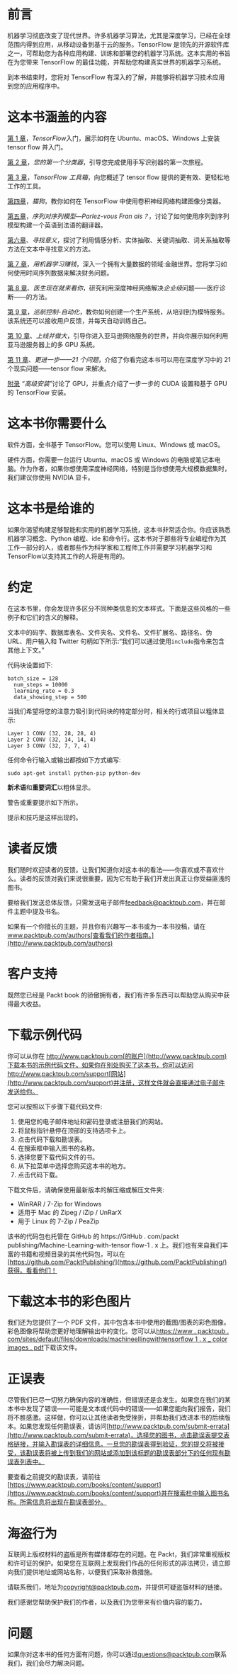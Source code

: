 

# 前言

机器学习彻底改变了现代世界。许多机器学习算法，尤其是深度学习，已经在全球范围内得到应用，从移动设备到基于云的服务。TensorFlow 是领先的开源软件库之一，可帮助您为各种应用构建、训练和部署您的机器学习系统。这本实用的书旨在为您带来 TensorFlow 的最佳功能，并帮助您构建真实世界的机器学习系统。

到本书结束时，您将对 TensorFlow 有深入的了解，并能够将机器学习技术应用到您的应用程序中。



# 这本书涵盖的内容

[第 1 章](13648be5-9ed6-41fe-87e7-129e38efa559.xhtml)，*TensorFlow*入门，展示如何在 Ubuntu、macOS、Windows 上安装 tensor flow 并入门。

[第 2 章](0197f632-3ce2-4032-9abd-83b3720c7127.xhtml)，*您的第一个分类器*，引导您完成使用手写识别器的第一次旅程。

[第 3 章](a6bb2a79-d492-4620-a28b-72ec62523593.xhtml)，*TensorFlow 工具箱*，向您概述了 tensor flow 提供的更有效、更轻松地工作的工具。

[第四章](ff9f54f4-c5eb-4ea8-bc0c-da5021479d77.xhtml)，*猫狗*，教你如何在 TensorFlow 中使用卷积神经网络构建图像分类器。

[第五章](f0ceec84-3f48-4e99-a7b3-f812c63a8d07.xhtml)，*序列对序列模型—Parlez-vous Fran ais？*，讨论了如何使用序列到序列模型构建一个英语到法语的翻译器。

[第六章](8094a1db-33f4-49ad-903a-0c92172f0db7.xhtml)、*寻找意义*，探讨了利用情感分析、实体抽取、关键词抽取、词关系抽取等方法在文本中寻找意义的方法。

[第 7 章](e254bb70-9700-4cf8-89a8-e42be022547a.xhtml)，*用机器学习赚钱*，深入一个拥有大量数据的领域:金融世界。您将学习如何使用时间序列数据来解决财务问题。

[第 8 章](3a81d6bb-dbd5-41ca-83bd-2be811e2cc7a.xhtml)、*医生现在就来看你*，研究利用深度神经网络解决*企业级*问题——医疗诊断——的方法。

[第 9 章](b38dd75a-b632-4e7b-b581-202500f4e001.xhtml)，*巡航控制-自动化*，教你如何创建一个生产系统，从培训到为模特服务。该系统还可以接收用户反馈，并每天自动训练自己。

[第 10 章](f1a5c9c4-6076-487f-abd1-b5a6e800890f.xhtml)、*上线并做大*，引导你进入亚马逊网络服务的世界，并向你展示如何利用亚马逊服务器上的多 GPU 系统。

[第 11 章](1cae2bb8-19d3-4640-aae6-d31d66afb605.xhtml)、*更进一步——21 个问题*，介绍了你看完这本书可以用在深度学习中的 21 个现实问题——tensor flow 来解决。

[附录](8022db02-d24f-4620-9da7-ae53df279306.xhtml) *“高级安装*”讨论了 GPU，并重点介绍了一步一步的 CUDA 设置和基于 GPU 的 TensorFlow 安装。



# 这本书你需要什么

软件方面，全书基于 TensorFlow。您可以使用 Linux、Windows 或 macOS。

硬件方面，你需要一台运行 Ubuntu、macOS 或 Windows 的电脑或笔记本电脑。作为作者，如果你想使用深度神经网络，特别是当你想使用大规模数据集时，我们建议你使用 NVIDIA 显卡。



# 这本书是给谁的

如果你渴望构建足够智能和实用的机器学习系统，这本书非常适合你。你应该熟悉机器学习概念、Python 编程、ide 和命令行。这本书对于那些将专业编程作为其工作一部分的人，或者那些作为科学家和工程师工作并需要学习机器学习和TensorFlow以支持其工作的人将是有用的。



# 约定

在这本书里，你会发现许多区分不同种类信息的文本样式。下面是这些风格的一些例子和它们的含义的解释。

文本中的码字、数据库表名、文件夹名、文件名、文件扩展名、路径名、伪 URL、用户输入和 Twitter 句柄如下所示:“我们可以通过使用`include`指令来包含其他上下文。”

代码块设置如下:

```
batch_size = 128 
  num_steps = 10000 
  learning_rate = 0.3 
  data_showing_step = 500
```

当我们希望将您的注意力吸引到代码块的特定部分时，相关的行或项目以粗体显示:

```
Layer 1 CONV (32, 28, 28, 4) 
Layer 2 CONV (32, 14, 14, 4) 
Layer 3 CONV (32, 7, 7, 4)
```

任何命令行输入或输出都按如下方式编写:

```
sudo apt-get install python-pip python-dev
```

**新术语**和**重要词汇**以粗体显示。

警告或重要提示如下所示。

提示和技巧是这样出现的。



# 读者反馈

我们随时欢迎读者的反馈。让我们知道你对这本书的看法——你喜欢或不喜欢什么。读者的反馈对我们来说很重要，因为它有助于我们开发出真正让你受益匪浅的图书。

要给我们发送总体反馈，只需发送电子邮件[feedback@packtpub.com](mailto:feedback@packtpub.com)，并在邮件主题中提及书名。

如果有一个你擅长的主题，并且你有兴趣写一本书或为一本书投稿，请在 www.packtpub.com/authors[查看我们的作者指南。](http://www.packtpub.com/authors)



# 客户支持

既然您已经是 Packt book 的骄傲拥有者，我们有许多东西可以帮助您从购买中获得最大收益。



# 下载示例代码

你可以从你在 http://www.packtpub.com[的账户](http://www.packtpub.com)下载本书的示例代码文件。如果你在别处购买了这本书，你可以访问 http://www.packtpub.com/support[网站](http://www.packtpub.com/support)并注册，这样文件就会直接通过电子邮件发送给你。

您可以按照以下步骤下载代码文件:

1.  使用您的电子邮件地址和密码登录或注册我们的网站。
2.  将鼠标指针悬停在顶部的支持选项卡上。
3.  点击代码下载和勘误表。
4.  在搜索框中输入图书的名称。
5.  选择您要下载代码文件的书。
6.  从下拉菜单中选择您购买这本书的地方。
7.  点击代码下载。

下载文件后，请确保使用最新版本的解压缩或解压文件夹:

*   WinRAR / 7-Zip for Windows
*   适用于 Mac 的 Zipeg / iZip / UnRarX
*   用于 Linux 的 7-Zip / PeaZip

该书的代码包也托管在 GitHub 的 https://GitHub . com/packt publishing/Machine-Learning-with-tensor flow-1 . x 上。我们也有来自我们丰富的书籍和视频目录的其他代码包，可以在[https://github.com/PacktPublishing/](https://github.com/PacktPublishing/)获得。看看他们！



# 下载这本书的彩色图片

我们还为您提供了一个 PDF 文件，其中包含本书中使用的截图/图表的彩色图像。彩色图像将帮助您更好地理解输出中的变化。您可以从[https://www . packtpub . com/sites/default/files/downloads/machineellingwithtensorflow 1 . x _ color images . pdf](https://www.packtpub.com/sites/default/files/downloads/MachineLearningwithTensorFlow1.x_ColorImages.pdf)下载该文件。



# 正误表

尽管我们已尽一切努力确保内容的准确性，但错误还是会发生。如果您在我们的某本书中发现了错误——可能是文本或代码中的错误——如果您能向我们报告，我们将不胜感激。这样做，你可以让其他读者免受挫折，并帮助我们改进本书的后续版本。如果您发现任何勘误表，请访问[http://www.packtpub.com/submit-errata](http://www.packtpub.com/submit-errata)，选择您的图书，点击勘误表提交表格链接，并输入勘误表的详细信息。一旦您的勘误表得到验证，您的提交将被接受，该勘误表将被上传到我们的网站或添加到该标题的勘误表部分下的任何现有勘误表列表中。

要查看之前提交的勘误表，请前往[https://www.packtpub.com/books/content/support](https://www.packtpub.com/books/content/support)并在搜索栏中输入图书名称。所需信息将出现在勘误表部分。



# 海盗行为

互联网上版权材料的盗版是所有媒体都存在的问题。在 Packt，我们非常重视版权和许可证的保护。如果您在互联网上发现我们作品的任何形式的非法拷贝，请立即向我们提供地址或网站名称，以便我们采取补救措施。

请联系我们，地址为[copyright@packtpub.com](mailto:copyright@packtpub.com)，并提供可疑盗版材料的链接。

我们感谢您帮助保护我们的作者，以及我们为您带来有价值内容的能力。



# 问题

如果你对这本书的任何方面有问题，你可以通过[questions@packtpub.com](mailto:questions@packtpub.com)联系我们，我们会尽力解决问题。